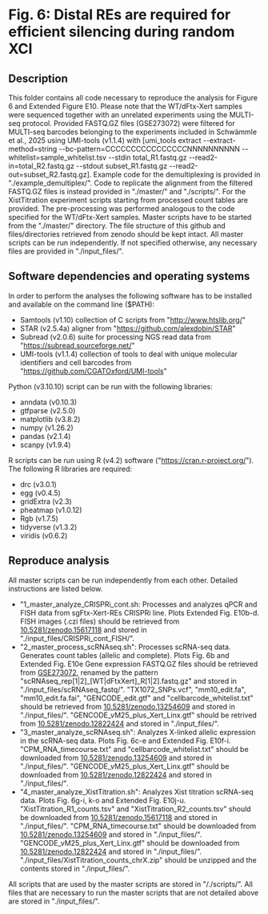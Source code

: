 # Fig. 6: Distal REs are required for efficient silencing during random XCI

## Description
This folder contains all code necessary to reproduce the analysis for Figure 6 and Extended Figure E10. Please note that the WT/dFtx-Xert samples were sequenced together with an unrelated experiments using the MULTI-seq protocol. Provided FASTQ.GZ files (GSE273072) were filtered for MULTI-seq barcodes belonging to the experiments included in Schwämmle et al., 2025 using UMI-tools (v1.1.4) with [umi_tools extract --extract-method=string --bc-pattern=CCCCCCCCCCCCCCCCNNNNNNNNNN --whitelist=sample_whitelist.tsv --stdin total_R1.fastq.gz --read2-in=total_R2.fastq.gz --stdout subset_R1.fastq.gz --read2-out=subset_R2.fastq.gz]. Example code for the demultiplexing is provided in "./example_demultiplex/". Code to replicate the alignment from the filtered FASTQ.GZ files is instead provided in "./master/" and "./scripts/". For the XistTitration experiment scripts starting from processed count tables are provided. The pre-processing was performed analogous to the code specified for the WT/dFtx-Xert samples.  Master scripts have to be started from the "./master/" directory. The file structure of this github and files/directories retrieved from zenodo should be kept intact. All master scripts can be run independently. If not specified otherwise, any necessary files are provided in "./input_files/".


## Software dependencies and operating systems
In order to perform the analyses the following software has to be installed and available on the command line ($PATH):
- Samtools (v1.10) collection of C scripts from "http://www.htslib.org/"
- STAR (v2.5.4a) aligner from "https://github.com/alexdobin/STAR"
- Subread (v2.0.6) suite for processing NGS read data from "https://subread.sourceforge.net/"
- UMI-tools (v1.1.4) collection of tools to deal with unique molecular identifiers and cell barcodes from "https://github.com/CGATOxford/UMI-tools"

Python (v3.10.10) script can be run with the following libraries:
- anndata (v0.10.3)
- gtfparse (v2.5.0)
- matplotlib (v3.8.2)
- numpy (v1.26.2)
- pandas (v2.1.4)
- scanpy (v1.9.4)


R scripts can be run using R (v4.2) software ("https://cran.r-project.org/"). The following R libraries are required:
- drc (v3.0.1)
- egg (v0.4.5)
- gridExtra (v2.3)
- pheatmap (v1.0.12)
- Rgb (v1.7.5)
- tidyverse (v1.3.2)
- viridis (v0.6.2)


## Reproduce analysis
All master scripts can be run independently from each other. Detailed instructions are listed below.

- "1_master_analyze_CRISPRi_cont.sh: Processes and analyzes qPCR and FISH data from sgFtx-Xert-REs CRISPRi line. Plots Extended Fig. E10b-d. FISH images (.czi files) should be retrieved from [10.5281/zenodo.15617118](https://zenodo.org/records/15617118) and stored in "./input_files/CRISPRi_cont_FISH/".
- "2_master_process_scRNAseq.sh": Processes scRNA-seq data. Generates count tables (allelic and complete). Plots Fig. 6b and Extended Fig. E10e Gene expression FASTQ.GZ files should be retrieved from [GSE273072](https://www.ncbi.nlm.nih.gov/geo/query/acc.cgi?acc=GSE273072), renamed by the pattern "scRNAseq_rep[1|2]_[WT|dFtxXert]_R[1|2].fastq.gz" and stored in "./input_files/scRNAseq_fastq/". "TX1072_SNPs.vcf", "mm10_edit.fa", "mm10_edit.fa.fai", "GENCODE_edit.gtf" and "cellbarcode_whitelist.txt" should be retrieved from [10.5281/zenodo.13254609](https://zenodo.org/records/13254609) and stored in "./input_files/". "GENCODE_vM25_plus_Xert_Linx.gtf" should be retrived from [10.5281/zenodo.12822424](https://zenodo.org/records/12822424) and stored in "./input_files/".
- "3_master_analyze_scRNAseq.sh": Analyzes X-linked allelic expression in the scRNA-seq data. Plots Fig. 6c-e and Extended Fig. E10f-i. "CPM_RNA_timecourse.txt" and "cellbarcode_whitelist.txt" should be downloaded from [10.5281/zenodo.13254609](https://zenodo.org/records/13254609) and stored in "./input_files/". "GENCODE_vM25_plus_Xert_Linx.gtf" should be downloaded from [10.5281/zenodo.12822424](https://zenodo.org/records/12822424) and stored in "./input_files/".
- "4_master_analyze_XistTitration.sh": Analyzes Xist titration scRNA-seq data. Plots Fig. 6g-i, k-o and Extended Fig. E10j-u. "XistTitration_R1_counts.tsv" and "XistTitration_R2_counts.tsv" should be downloaded from [10.5281/zenodo.15617118](https://zenodo.org/records/15617118) and stored in "./input_files/". "CPM_RNA_timecourse.txt" should be downloaded from [10.5281/zenodo.13254609](https://zenodo.org/records/13254609) and stored in "./input_files/". "GENCODE_vM25_plus_Xert_Linx.gtf" should be downloaded from [10.5281/zenodo.12822424](https://zenodo.org/records/12822424) and stored in "./input_files/". "./input_files/XistTitration_counts_chrX.zip" should be unzipped and the contents stored in "./input_files/".


All scripts that are used by the master scripts are stored in "/./scripts/". All files that are necessary to run the master scripts that are not detailed above are stored in "./input_files/".
